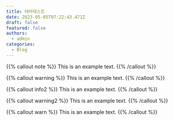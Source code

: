 ```yaml
---
title: 테마테스트
date: 2023-05-05T07:22:43.471Z
draft: false
featured: false
authors:
  - admin
categories:
  - Blog
---
```


{{% callout note %}}
This is an example text.
{{% /callout %}}

{{% callout warning %}}
This is an example text.
{{% /callout %}}

{{% callout info2 %}}
This is an example text.
{{% /callout %}}

{{% callout warning2 %}}
This is an example text.
{{% /callout %}}
  
{{% callout warn %}}
This is an example text.
{{% /callout %}}
  
